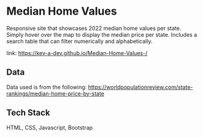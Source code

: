 
# Median Home Values

Responsive site that showcases 2022 median home values per state. Simply hover over the map to display the median price per state. Includes a search table that can filter numerically and alphabetically.

link: https://kev-a-dev.github.io/Median-Home-Values-/
## Data

Data used is from the following: 
https://worldpopulationreview.com/state-rankings/median-home-price-by-state
## Tech Stack

HTML, CSS, Javascript, Bootstrap
